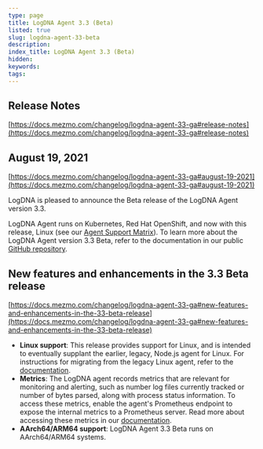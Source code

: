```yaml
---
type: page
title: LogDNA Agent 3.3 (Beta)
listed: true
slug: logdna-agent-33-beta
description: 
index_title: LogDNA Agent 3.3 (Beta)
hidden: 
keywords: 
tags: 
---
```




## Release Notes

[https://docs.mezmo.com/changelog/logdna-agent-33-ga#release-notes](https://docs.mezmo.com/changelog/logdna-agent-33-ga#release-notes)

## August 19, 2021

[https://docs.mezmo.com/changelog/logdna-agent-33-ga#august-19-2021](https://docs.mezmo.com/changelog/logdna-agent-33-ga#august-19-2021)

LogDNA is pleased to announce the Beta release of the LogDNA Agent version 3.3.

LogDNA Agent runs on Kubernetes, Red Hat OpenShift, and now with this release, Linux (see our [Agent Support Matrix](https://docs.logdna.com/docs/logdna-agent-support-matrix)). To learn more about the LogDNA Agent version 3.3 Beta, refer to the documentation in our public [GitHub repository](https://github.com/logdna/logdna-agent-v2/tree/3.3.0-beta.1).

## New features and enhancements in the 3.3 Beta release

[https://docs.mezmo.com/changelog/logdna-agent-33-ga#new-features-and-enhancements-in-the-33-beta-release](https://docs.mezmo.com/changelog/logdna-agent-33-ga#new-features-and-enhancements-in-the-33-beta-release)

- **Linux support**: This release provides support for Linux, and is intended to eventually supplant the earlier, legacy, Node.js agent for Linux. For instructions for migrating from the legacy Linux agent, refer to the [documentation](https://github.com/logdna/logdna-agent-v2/blob/3.3/docs/LINUX.md).
- **Metrics**: The LogDNA agent records metrics that are relevant for monitoring and alerting, such as number log files currently tracked or number of bytes parsed, along with process status information. To access these metrics, enable the agent's Prometheus endpoint to expose the internal metrics to a Prometheus server. Read more about accessing these metrics in our [documentation](https://github.com/logdna/logdna-agent-v2/blob/3.3/docs/INTERNAL_METRICS.md).
- **AArch64/ARM64 support**: LogDNA Agent 3.3 Beta runs on AArch64/ARM64 systems.

